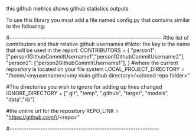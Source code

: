 this github metrics shows github statistics outputs



To use this library you must add a file named config.py that contains similar to the following:

#----------------------------------------------------------------
#the list of contributors and their relative github usernames
#Note: the key is the name that will be used in the report.
CONTRIBUTORS = {
    "person1": ["person1GithubCommitUsername1","person1GithubCommitUsername2"],
    "person2": ["person2GithubCommitUsername1"],
}
#where the current repository is located on your file system
LOCAL_PROJECT_DIRECTORY = "/home/\<myusername>/\<my main github directory>/\<cloned repo folder>"

#The directories you wish to ignore for adding up lines changed
IGNORE_DIRECTORY = [".git", "temp", ".github", "target", "models", "data","lib"]

#the online url for the repository
REPO_LINK = "https://github.com/\<username>/\<repo>"

#---------------------------------------------------------------

